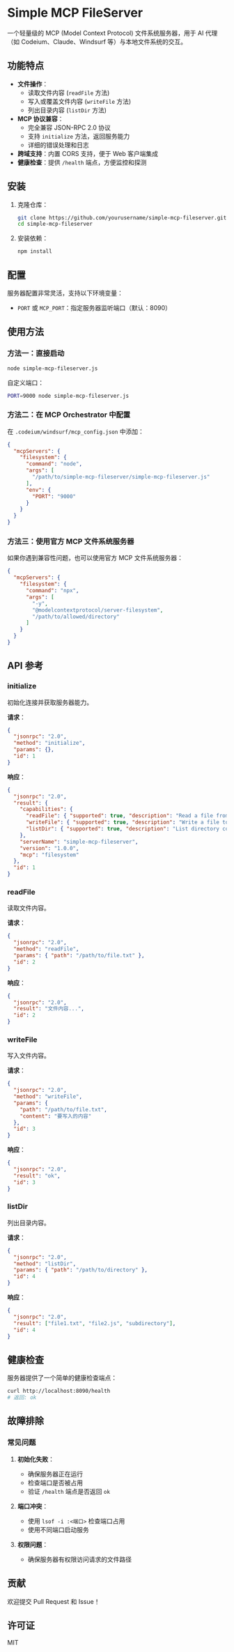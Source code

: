 # Simple MCP FileServer

一个轻量级的 MCP (Model Context Protocol) 文件系统服务器，用于 AI 代理（如 Codeium、Claude、Windsurf 等）与本地文件系统的交互。

## 功能特点

- **文件操作**：
  - 读取文件内容 (`readFile` 方法)
  - 写入或覆盖文件内容 (`writeFile` 方法)
  - 列出目录内容 (`listDir` 方法)
- **MCP 协议兼容**：
  - 完全兼容 JSON-RPC 2.0 协议
  - 支持 `initialize` 方法，返回服务能力
  - 详细的错误处理和日志
- **跨域支持**：内置 CORS 支持，便于 Web 客户端集成
- **健康检查**：提供 `/health` 端点，方便监控和探测

## 安装

1. 克隆仓库：
   ```bash
   git clone https://github.com/yourusername/simple-mcp-fileserver.git
   cd simple-mcp-fileserver
   ```

2. 安装依赖：
   ```bash
   npm install
   ```

## 配置

服务器配置非常灵活，支持以下环境变量：

- `PORT` 或 `MCP_PORT`：指定服务器监听端口（默认：8090）

## 使用方法

### 方法一：直接启动

```bash
node simple-mcp-fileserver.js
```

自定义端口：
```bash
PORT=9000 node simple-mcp-fileserver.js
```

### 方法二：在 MCP Orchestrator 中配置

在 `.codeium/windsurf/mcp_config.json` 中添加：

```json
{
  "mcpServers": {
    "filesystem": {
      "command": "node",
      "args": [
        "/path/to/simple-mcp-fileserver/simple-mcp-fileserver.js"
      ],
      "env": {
        "PORT": "9000"
      }
    }
  }
}
```

### 方法三：使用官方 MCP 文件系统服务器

如果你遇到兼容性问题，也可以使用官方 MCP 文件系统服务器：

```json
{
  "mcpServers": {
    "filesystem": {
      "command": "npx",
      "args": [
        "-y",
        "@modelcontextprotocol/server-filesystem",
        "/path/to/allowed/directory"
      ]
    }
  }
}
```

## API 参考

### initialize

初始化连接并获取服务器能力。

**请求**：
```json
{
  "jsonrpc": "2.0",
  "method": "initialize",
  "params": {},
  "id": 1
}
```

**响应**：
```json
{
  "jsonrpc": "2.0",
  "result": {
    "capabilities": {
      "readFile": { "supported": true, "description": "Read a file from disk" },
      "writeFile": { "supported": true, "description": "Write a file to disk" },
      "listDir": { "supported": true, "description": "List directory contents" }
    },
    "serverName": "simple-mcp-fileserver",
    "version": "1.0.0",
    "mcp": "filesystem"
  },
  "id": 1
}
```

### readFile

读取文件内容。

**请求**：
```json
{
  "jsonrpc": "2.0",
  "method": "readFile",
  "params": { "path": "/path/to/file.txt" },
  "id": 2
}
```

**响应**：
```json
{
  "jsonrpc": "2.0",
  "result": "文件内容...",
  "id": 2
}
```

### writeFile

写入文件内容。

**请求**：
```json
{
  "jsonrpc": "2.0",
  "method": "writeFile",
  "params": { 
    "path": "/path/to/file.txt",
    "content": "要写入的内容"
  },
  "id": 3
}
```

**响应**：
```json
{
  "jsonrpc": "2.0",
  "result": "ok",
  "id": 3
}
```

### listDir

列出目录内容。

**请求**：
```json
{
  "jsonrpc": "2.0",
  "method": "listDir",
  "params": { "path": "/path/to/directory" },
  "id": 4
}
```

**响应**：
```json
{
  "jsonrpc": "2.0",
  "result": ["file1.txt", "file2.js", "subdirectory"],
  "id": 4
}
```

## 健康检查

服务器提供了一个简单的健康检查端点：

```bash
curl http://localhost:8090/health
# 返回: ok
```

## 故障排除

### 常见问题

1. **初始化失败**：
   - 确保服务器正在运行
   - 检查端口是否被占用
   - 验证 `/health` 端点是否返回 `ok`

2. **端口冲突**：
   - 使用 `lsof -i :<端口>` 检查端口占用
   - 使用不同端口启动服务

3. **权限问题**：
   - 确保服务器有权限访问请求的文件路径

## 贡献

欢迎提交 Pull Request 和 Issue！

## 许可证

MIT
